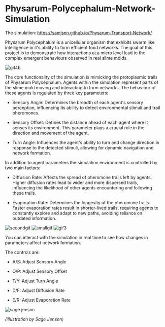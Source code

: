 # Physarum-Polycephalum-Network-Simulation
The simulation:
https://samjsnn.github.io/Physarum-Transport-Network/

Physarum Polycephalum is a unicellular organism that exhibits swarm like intelligence in it's ability to form efficient food networks. The goal of this project is to demonstrate how interactions at a micro level lead to the complex emergent behaviours observed in real slime molds.

![gif4b](https://github.com/samjsnn/Physarum-Transport-Network/assets/106383967/42d7bdcf-e737-4ca0-853b-f51c92bf18d1)


The core functionality of the simulation is mimicking the protoplasmic trails of Physarum Polycephalum. Agents within the simulation represent parts of the slime mold moving and interacting to form networks. The behaviour of these agents is regulated by three key parameters:

- Sensory Angle: Determines the breadth of each agent's sensory perception, influencing its ability to detect environmental stimuli and trail pheromones.

- Sensory Offset: Defines the distance ahead of each agent where it senses its environment. This parameter plays a crucial role in the direction and movement of the agent.

- Turn Angle: Influences the agent's ability to turn and change direction in response to the detected stimuli, allowing for dynamic navigation and network formation.

In addition to agent parameters the simulation environment is controlled by two main factors:

- Diffusion Rate: Affects the spread of pheromone trails left by agents. Higher diffusion rates lead to wider and more dispersed trails, influencing the likelihood of other agents encountering and following these trails.

- Evaporation Rate: Determines the longevity of the pheromone trails. Faster evaporation rates result in shorter-lived trails, requiring agents to constantly explore and adapt to new paths, avoiding reliance on outdated information.

![secondgif](https://github.com/samjsnn/Physarum-Transport-Network/assets/106383967/438f8634-fa03-451c-906d-6e659446b175) ![smallgif](https://github.com/samjsnn/Physarum-Transport-Network/assets/106383967/7a91039a-fd7f-4c50-a81f-8adc7669e661) ![gif3](https://github.com/samjsnn/Physarum-Transport-Network/assets/106383967/972d3591-9165-4115-a475-13438400871e)


You can interact with the simulation in real time to see how changes in parameters affect network formation. 

The controls are:

- A/S: Adjust Sensory Angle

- O/P: Adjust Sensory Offset

- T/Y: Adjust Turn Angle

- D/F: Adjust Diffusion Rate

- E/R: Adjust Evaporation Rate

![sage jenson](https://github.com/samjsnn/Physarum-Transport-Network/assets/106383967/7dbc71d3-dad0-498e-a745-bd714136a298)

*(illustration by Sage Jenson)*



